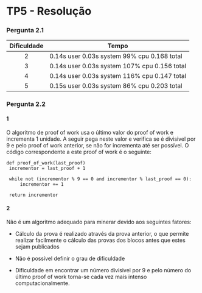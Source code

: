 # TP5 - Resolução 

### Pergunta 2.1

| Dificuldade | Tempo |
| :--------:  | ----- |
| 2 | 0.14s user 0.03s system 99% cpu 0.168 total |
| 3 | 0.14s user 0.03s system 107% cpu 0.156 total |
| 4 | 0.14s user 0.03s system 116% cpu 0.147 total |
| 5 | 0.15s user 0.03s system 86% cpu 0.203 total |


### Pergunta 2.2

#### 1

O algoritmo de proof of work usa o último valor do proof of work e incrementa 1 unidade. A seguir pega neste valor e verifica se é divisivel por 9 e pelo proof of work anterior, se não for incrementa até ser possível. O código correspondente a este proof of work é o seguinte:

    def proof_of_work(last_proof)
     incrementor = last_proof + 1
  
     while not (incrementor % 9 == 0 and incrementor % last_proof == 0):
         incrementor += 1
  
     return incrementor
  
#### 2

Não é um algoritmo adequado para minerar devido aos seguintes fatores:

* Cálculo da prova é realizado através da prova anterior, o que permite realizar facilmente o cálculo das provas dos blocos antes que estes sejam publicados

* Não é possível definir o grau de dificuldade

* Dificuldade em encontrar um número divisivel por 9 e pelo número do último proof of work torna-se cada vez mais intenso computacionalmente.